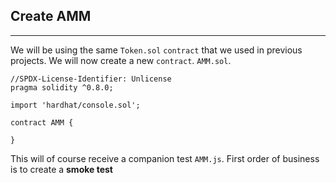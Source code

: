 ## Create AMM

---

We will be using the same `Token.sol` `contract` that we used in previous projects.
We will now create a new `contract`. `AMM.sol`.

```solidity
//SPDX-License-Identifier: Unlicense
pragma solidity ^0.8.0;

import 'hardhat/console.sol';

contract AMM {

}
```

This will of course receive a companion test `AMM.js`.
First order of business is to create a **smoke test**
